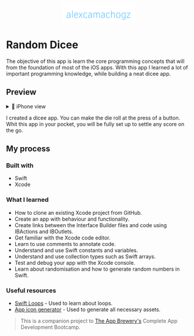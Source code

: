 <p align="center">
    <a href="https://www.twitter.com/alexcamachogz">
        <img src="https://raw.githubusercontent.com/alexcamachogz/random_images/main/alex.png" alt="Alex Camacho"/>
    </a>
</p>

# Random Dicee
The objective of this app is learn the core programming concepts that will from the foundation of most of the iOS apps. With this app I learned a lot of important programming knowledge, while building a neat dicee app.

## Preview

<details>
  <summary>📱 iPhone view</summary>
  <img src="https://github.com/alexcamachogz/random-dicees/blob/master/Documentation/dicee-app.png?raw=true">
</details>

I created a dicee app. You can make the die roll at the press of a button. Whit this app in your pocket, you will be fully set up to settle any score on the go.

## My process

### Built with
* Swift
* Xcode

### What I learned
* How to clone an existing Xcode project from GitHub.
* Create an app with behaviour and functionality.
* Create links between the Interface Builder files and code using IBActions and IBOutlets.
* Get familiar with the Xcode code editor.
* Learn to use comments to annotate code.
* Understand and use Swift constants and variables.
* Understand and use collection types such as Swift arrays.
* Test and debug your app with the Xcode console.
* Learn about randomisation and how to generate random numbers in Swift.

### Useful resources
* [Swift Loops](https://www.programiz.com/swift-programming/for-in-loop) - Used to learn about loops.
* [App icon generator](https://appicon.co/#image-sets) - Used to generate all necessary assets.

> This is a companion project to [The App Brewery's](https://www.appbrewery.co/) Complete App Development Bootcamp.
